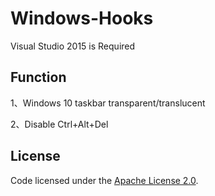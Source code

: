 # Windows-Hooks

Visual Studio 2015 is Required

## Function

1、Windows 10 taskbar transparent/translucent

2、Disable Ctrl+Alt+Del


## License

Code licensed under the [Apache License 2.0](LICENSE).


